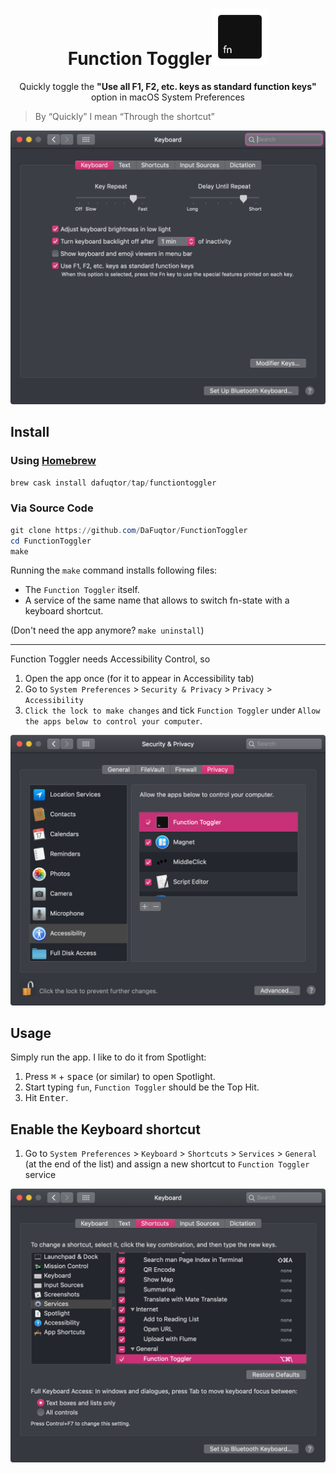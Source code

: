 <h1 align="center">Function Toggler<img height="90" src="icon.png"></h1>
<p align="center">Quickly toggle the
<strong>"Use all F1, F2, etc. keys as standard function keys"</strong>
option in macOS System Preferences</p>

> By “Quickly” I mean “Through the shortcut”

![keyboard settings](screenshots/kb-sets.png)

## Install

### Using [Homebrew](//brew.sh)

```powershell
brew cask install dafuqtor/tap/functiontoggler
```

### Via Source Code

```powershell
git clone https://github.com/DaFuqtor/FunctionToggler
cd FunctionToggler
make
```

Running the `make` command installs following files:

- The `Function Toggler` itself.
- A service of the same name that allows to switch fn-state with a keyboard shortcut.

(Don't need the app anymore? `make uninstall`)

---

Function Toggler needs Accessibility Control, so

1. Open the app once (for it to appear in Accessibility tab)
2. Go to `System Preferences` > `Security & Privacy` > `Privacy` > `Accessibility`
3. `Click the lock to make changes` and tick `Function Toggler` under `Allow the apps below to control your computer`.

![preferences](screenshots/privacy-sets.png)

## Usage

Simply run the app.
I like to do it from Spotlight:

1. Press <kbd>⌘</kbd> + <kbd>space</kbd> (or similar) to open Spotlight.
2. Start typing `fun`, `Function Toggler` should be the Top Hit.
3. Hit <kbd>Enter</kbd>.

## Enable the Keyboard shortcut

1. Go to `System Preferences` > `Keyboard` > `Shortcuts` > `Services` > `General` 
   (at the end of the list) and assign a new shortcut to `Function Toggler` service

![keybard-shortcut](screenshots/kb-short.png)
